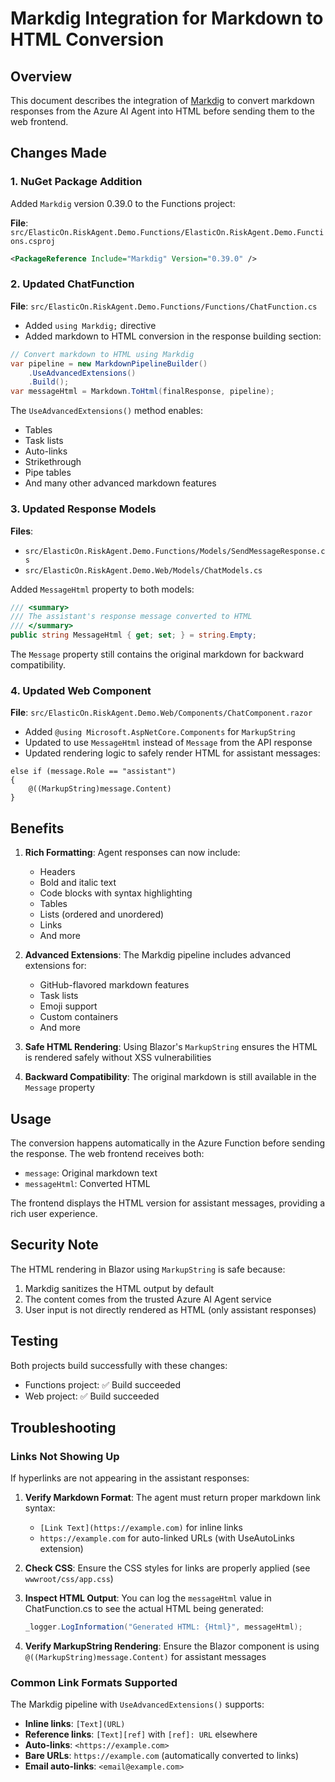 # Markdig Integration for Markdown to HTML Conversion

## Overview
This document describes the integration of [Markdig](https://github.com/xoofx/markdig) to convert markdown responses from the Azure AI Agent into HTML before sending them to the web frontend.

## Changes Made

### 1. NuGet Package Addition
Added `Markdig` version 0.39.0 to the Functions project:

**File**: `src/ElasticOn.RiskAgent.Demo.Functions/ElasticOn.RiskAgent.Demo.Functions.csproj`
```xml
<PackageReference Include="Markdig" Version="0.39.0" />
```

### 2. Updated ChatFunction
**File**: `src/ElasticOn.RiskAgent.Demo.Functions/Functions/ChatFunction.cs`

- Added `using Markdig;` directive
- Added markdown to HTML conversion in the response building section:
```csharp
// Convert markdown to HTML using Markdig
var pipeline = new MarkdownPipelineBuilder()
    .UseAdvancedExtensions()
    .Build();
var messageHtml = Markdown.ToHtml(finalResponse, pipeline);
```

The `UseAdvancedExtensions()` method enables:
- Tables
- Task lists
- Auto-links
- Strikethrough
- Pipe tables
- And many other advanced markdown features

### 3. Updated Response Models
**Files**: 
- `src/ElasticOn.RiskAgent.Demo.Functions/Models/SendMessageResponse.cs`
- `src/ElasticOn.RiskAgent.Demo.Web/Models/ChatModels.cs`

Added `MessageHtml` property to both models:
```csharp
/// <summary>
/// The assistant's response message converted to HTML
/// </summary>
public string MessageHtml { get; set; } = string.Empty;
```

The `Message` property still contains the original markdown for backward compatibility.

### 4. Updated Web Component
**File**: `src/ElasticOn.RiskAgent.Demo.Web/Components/ChatComponent.razor`

- Added `@using Microsoft.AspNetCore.Components` for `MarkupString`
- Updated to use `MessageHtml` instead of `Message` from the API response
- Updated rendering logic to safely render HTML for assistant messages:
```razor
else if (message.Role == "assistant")
{
    @((MarkupString)message.Content)
}
```

## Benefits

1. **Rich Formatting**: Agent responses can now include:
   - Headers
   - Bold and italic text
   - Code blocks with syntax highlighting
   - Tables
   - Lists (ordered and unordered)
   - Links
   - And more

2. **Advanced Extensions**: The Markdig pipeline includes advanced extensions for:
   - GitHub-flavored markdown features
   - Task lists
   - Emoji support
   - Custom containers
   - And more

3. **Safe HTML Rendering**: Using Blazor's `MarkupString` ensures the HTML is rendered safely without XSS vulnerabilities

4. **Backward Compatibility**: The original markdown is still available in the `Message` property

## Usage

The conversion happens automatically in the Azure Function before sending the response. The web frontend receives both:
- `message`: Original markdown text
- `messageHtml`: Converted HTML

The frontend displays the HTML version for assistant messages, providing a rich user experience.

## Security Note

The HTML rendering in Blazor using `MarkupString` is safe because:
1. Markdig sanitizes the HTML output by default
2. The content comes from the trusted Azure AI Agent service
3. User input is not directly rendered as HTML (only assistant responses)

## Testing

Both projects build successfully with these changes:
- Functions project: ✅ Build succeeded
- Web project: ✅ Build succeeded

## Troubleshooting

### Links Not Showing Up

If hyperlinks are not appearing in the assistant responses:

1. **Verify Markdown Format**: The agent must return proper markdown link syntax:
   - `[Link Text](https://example.com)` for inline links
   - `https://example.com` for auto-linked URLs (with UseAutoLinks extension)

2. **Check CSS**: Ensure the CSS styles for links are properly applied (see `wwwroot/css/app.css`)

3. **Inspect HTML Output**: You can log the `messageHtml` value in ChatFunction.cs to see the actual HTML being generated:
   ```csharp
   _logger.LogInformation("Generated HTML: {Html}", messageHtml);
   ```

4. **Verify MarkupString Rendering**: Ensure the Blazor component is using `@((MarkupString)message.Content)` for assistant messages

### Common Link Formats Supported

The Markdig pipeline with `UseAdvancedExtensions()` supports:

- **Inline links**: `[Text](URL)`
- **Reference links**: `[Text][ref]` with `[ref]: URL` elsewhere
- **Auto-links**: `<https://example.com>`
- **Bare URLs**: `https://example.com` (automatically converted to links)
- **Email auto-links**: `<email@example.com>`
